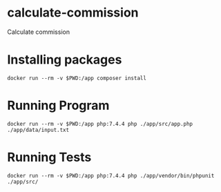 # calculate-commission
Calculate commission

# Installing packages

`docker run --rm -v $PWD:/app composer install`

# Running Program

`docker run --rm -v $PWD:/app php:7.4.4 php ./app/src/app.php ./app/data/input.txt`

# Running Tests

`docker run --rm -v $PWD:/app php:7.4.4 php ./app/vendor/bin/phpunit ./app/src/`